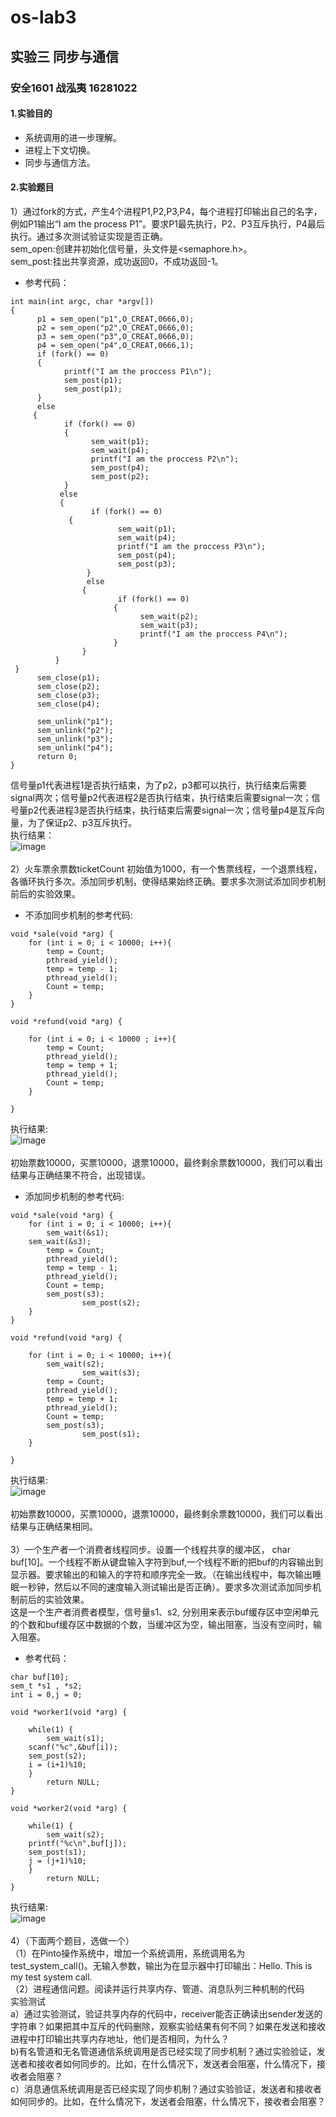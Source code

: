 # os-lab3
## 实验三 同步与通信
### 安全1601 战泓夷 16281022
#### 1.实验目的
* 系统调用的进一步理解。
* 进程上下文切换。
* 同步与通信方法。
#### 2.实验题目
1）通过fork的方式，产生4个进程P1,P2,P3,P4，每个进程打印输出自己的名字，例如P1输出“I am the process P1”。要求P1最先执行，P2、P3互斥执行，P4最后执行。通过多次测试验证实现是否正确。<br>
sem_open:创建并初始化信号量，头文件是<semaphore.h>。<br>
sem_post:挂出共享资源，成功返回0，不成功返回-1。<br>

* 参考代码：<br>
```
int main(int argc, char *argv[])
{
      p1 = sem_open("p1",O_CREAT,0666,0);
      p2 = sem_open("p2",O_CREAT,0666,0);
      p3 = sem_open("p3",O_CREAT,0666,0);
      p4 = sem_open("p4",O_CREAT,0666,1);
      if (fork() == 0)
      {
            printf("I am the proccess P1\n");
            sem_post(p1);
            sem_post(p1);
      }
      else
     {
            if (fork() == 0)
            {
                  sem_wait(p1);
                  sem_wait(p4);
                  printf("I am the proccess P2\n");
                  sem_post(p4);
                  sem_post(p2);
            }
           else
           {
                  if (fork() == 0)          
	         {
                        sem_wait(p1);
                        sem_wait(p4);
                        printf("I am the proccess P3\n");
                        sem_post(p4);
                        sem_post(p3);
                 }
                 else
                {
                        if (fork() == 0)
                       {
                             sem_wait(p2);
                             sem_wait(p3);
                             printf("I am the proccess P4\n");
                       }
                }
          }
 }
      sem_close(p1);
      sem_close(p2);
      sem_close(p3);
      sem_close(p4);

      sem_unlink("p1");
      sem_unlink("p2");
      sem_unlink("p3");
      sem_unlink("p4");
      return 0;
}

```
信号量p1代表进程1是否执行结束，为了p2，p3都可以执行，执行结束后需要signal两次；信号量p2代表进程2是否执行结束，执行结束后需要signal一次；信号量p2代表进程3是否执行结束，执行结束后需要signal一次；信号量p4是互斥向量，为了保证p2、p3互斥执行。<br>
执行结果：<br>
![image](https://github.com/16281022/-_16281022/blob/master/os.png)<br><br>
2）火车票余票数ticketCount 初始值为1000，有一个售票线程，一个退票线程，各循环执行多次。添加同步机制，使得结果始终正确。要求多次测试添加同步机制前后的实验效果。<br>
* 不添加同步机制的参考代码:<br>
```
void *sale(void *arg) {
	for (int i = 0; i < 10000; i++){
		temp = Count;
		pthread_yield();
		temp = temp - 1;
		pthread_yield();
		Count = temp;
	}
}
 
void *refund(void *arg) {
 
	for (int i = 0; i < 10000 ; i++){
		temp = Count;
		pthread_yield();
		temp = temp + 1;
		pthread_yield();
		Count = temp;
	}
 
}
```
执行结果:<br>
![image](https://github.com/16281022/-_16281022/blob/master/os.png)<br><br>
初始票数10000，买票10000，退票10000，最终剩余票数10000，我们可以看出结果与正确结果不符合，出现错误。<br>
* 添加同步机制的参考代码:<br>
```
void *sale(void *arg) {
	for (int i = 0; i < 10000; i++){
		sem_wait(&s1);
    sem_wait(&s3);
		temp = Count;
		pthread_yield();
		temp = temp - 1;
		pthread_yield();
		Count = temp;
		sem_post(s3);
                sem_post(s2);
	}
}
 
void *refund(void *arg) {
 
	for (int i = 0; i < 10000; i++){
		sem_wait(s2);
                sem_wait(s3);
		temp = Count;
		pthread_yield();
		temp = temp + 1;
		pthread_yield();
		Count = temp;
		sem_post(s3);
                sem_post(s1);
	}
 
}
```
执行结果:<br>
![image](https://github.com/16281022/-_16281022/blob/master/os3_4.jpg)<br><br>
初始票数10000，买票10000，退票10000，最终剩余票数10000，我们可以看出结果与正确结果相同。<br><br>
3）一个生产者一个消费者线程同步。设置一个线程共享的缓冲区， char buf[10]。一个线程不断从键盘输入字符到buf,一个线程不断的把buf的内容输出到显示器。要求输出的和输入的字符和顺序完全一致。（在输出线程中，每次输出睡眠一秒钟，然后以不同的速度输入测试输出是否正确）。要求多次测试添加同步机制前后的实验效果。<br>
这是一个生产者消费者模型，信号量s1、s2, 分别用来表示buf缓存区中空闲单元的个数和buf缓存区中数据的个数，当缓冲区为空，输出阻塞，当没有空间时，输入阻塞。<br>
* 参考代码：<br>
```
char buf[10];
sem_t *s1 , *s2;
int i = 0,j = 0;
 
void *worker1(void *arg) {
 
	while(1) {
        sem_wait(s1);
	scanf("%c",&buf[i]);
	sem_post(s2);
	i = (i+1)%10;
	}
        return NULL;
}
 
void *worker2(void *arg) {
 
	while(1) {
        sem_wait(s2);
	printf("%c\n",buf[j]);
	sem_post(s1);
	j = (j+1)%10;
	}
        return NULL;
}
```
执行结果:<br>
![image](https://github.com/16281022/-_16281022/blob/master/os3_5.png)<br><br>
4）（下面两个题目，选做一个）<br>
（1）在Pinto操作系统中，增加一个系统调用，系统调用名为test_system_call()。无输入参数，输出为在显示器中打印输出：Hello. This is my test system call. <br>
（2）进程通信问题。阅读并运行共享内存、管道、消息队列三种机制的代码<br>
实验测试<br>a）通过实验测试，验证共享内存的代码中，receiver能否正确读出sender发送的字符串？如果把其中互斥的代码删除，观察实验结果有何不同？如果在发送和接收进程中打印输出共享内存地址，他们是否相同，为什么？<br>b)有名管道和无名管道通信系统调用是否已经实现了同步机制？通过实验验证，发送者和接收者如何同步的。比如，在什么情况下，发送者会阻塞，什么情况下，接收者会阻塞？<br>c）消息通信系统调用是否已经实现了同步机制？通过实验验证，发送者和接收者如何同步的。比如，在什么情况下，发送者会阻塞，什么情况下，接收者会阻塞？<br>
